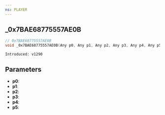 ```yaml
---
ns: PLAYER
---
```

## _0x7BAE68775557AE0B

```c
// 0x7BAE68775557AE0B
void _0x7BAE68775557AE0B(Any p0, Any p1, Any p2, Any p3, Any p4, Any p5);
```

```
Introduced: v1290
```

## Parameters
* **p0**:
* **p1**:
* **p2**:
* **p3**:
* **p4**:
* **p5**:

